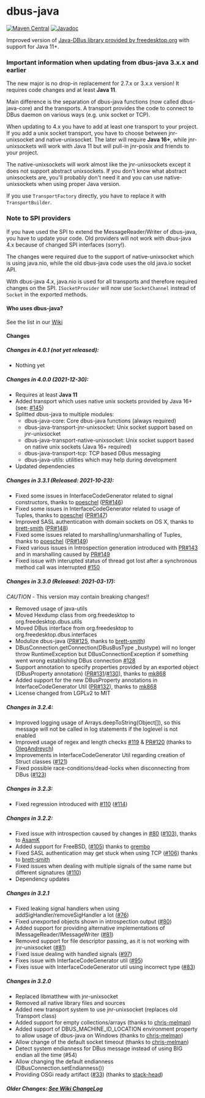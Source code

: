 # dbus-java
[![Maven Central](https://maven-badges.herokuapp.com/maven-central/com.github.hypfvieh/dbus-java/badge.svg)](https://maven-badges.herokuapp.com/maven-central/com.github.hypfvieh/dbus-java)
[![Javadoc](https://javadoc.io/badge2/com.github.hypfvieh/dbus-java/javadoc.svg)](https://javadoc.io/doc/com.github.hypfvieh/dbus-java)

Improved version of [Java-DBus library provided by freedesktop.org](https://dbus.freedesktop.org/doc/dbus-java/) with support for Java 11+. 

### Important information when updating from dbus-java 3.x.x and earlier

The new major is no drop-in replacement for 2.7.x or 3.x.x version!
It requires code changes and at least **Java 11**.

Main difference is the separation of dbus-java functions (now called dbus-java-core) and the transports.
A transport provides the code to connect to DBus daemon on various ways (e.g. unix socket or TCP).

When updating to 4.x you have to add at least one transport to your project.
If you add a unix socket transport, you have to choose between jnr-unixsocket and native-unixsocket.
The later will require **Java 16+**, while jnr-unixsockets will work with Java 11 but will pull-in jnr-posix and friends to your project.

The native-unixsockets will work almost like the jnr-unixsockets except it does not support abstract unixsockets.
If you don't know what abstract unixsockets are, you'll probably don't need it and you can use native-unixsockets when using proper Java version.

If you use ```TransportFactory``` directly, you have to replace it with ```TransportBuilder```.

### Note to SPI providers
If you have used the SPI to extend the MessageReader/Writer of dbus-java, you have to update your code.
Old providers will not work with dbus-java 4.x because of changed SPI interfaces (sorry!).

The changes were required due to the support of native-unixsocket which is using java.nio, while the old dbus-java code
uses the old java.io socket API.

With dbus-java 4.x, java.nio is used for all transports and therefore required changes on the SPI.
```ISocketProvider``` will now use ```SocketChannel``` instead of ```Socket``` in the exported methods.

#### Who uses dbus-java?
See the list in our [Wiki](https://github.com/hypfvieh/dbus-java/wiki)

#### Changes
##### Changes in 4.0.1 (not yet released):
   - Nothing yet
   
##### Changes in 4.0.0 (2021-12-30):
   - Requires at least **Java 11**
   - Added transport which uses native unix sockets provided by Java 16+ (see: [#145](https://github.com/hypfvieh/dbus-java/issues/145))
   - Splitted dbus-java to multiple modules:
      - dbus-java-core: Core dbus-java functions (always required)
      - dbus-java-transport-jnr-unixsocket: Unix socket support based on jnr-unixsocket
      - dbus-java-transport-native-unixsocket: Unix socket support based on native unix sockets (Java 16+ required)
      - dbus-java-transport-tcp: TCP based DBus messaging
      - dbus-java-utils: utilities which may help during development
   - Updated dependencies

##### Changes in 3.3.1 (Released: 2021-10-23):
   - Fixed some issues in InterfaceCodeGenerator related to signal constructors, thanks to [poeschel](https://github.com/poeschel) ([PR#146](https://github.com/hypfvieh/dbus-java/pull/146))
   - Fixed some issues in InterfaceCodeGenerator related to usage of Tuples, thanks to [poeschel](https://github.com/poeschel) ([PR#147](https://github.com/hypfvieh/dbus-java/pull/147))
   - Improved SASL authentication with domain sockets on OS X, thanks to [brett-smith](https://github.com/brett-smith) ([PR#148](https://github.com/hypfvieh/dbus-java/pull/148))
   - Fixed some issues related to marshalling/unmarshalling of Tuples, thanks to [poeschel](https://github.com/poeschel) ([PR#149](https://github.com/hypfvieh/dbus-java/pull/149))
   - Fixed various issues in Introspection generation introduced with [PR#143](https://github.com/hypfvieh/dbus-java/pull/143) and in marshalling caused by  [PR#149](https://github.com/hypfvieh/dbus-java/pull/149)
   - Fixed issue with interupted status of thread got lost after a synchronous method call was interrupted [#150](https://github.com/hypfvieh/dbus-java/issues/150)
   
##### Changes in 3.3.0 (Released: 2021-03-17):
  *CAUTION* - This version may contain breaking changes!!
  - Removed usage of java-utils
  - Moved Hexdump class from org.freedesktop to org.freedesktop.dbus.utils
  - Moved DBus interface from org.freedesktop to org.freedesktop.dbus.interfaces
  - Modulize dbus-java ([PR#125](https://github.com/hypfvieh/dbus-java/pull/125), thanks to [brett-smith](https://github.com/brett-smith))
  - DBusConnection.getConnection(DBusBusType _bustype) will no longer throw RuntimeException but DBusConnectionException if something went wrong establishing DBus connection [#128](https://github.com/hypfvieh/dbus-java/issues/128)
  - Support annotation to specify properties provided by an exported object (DBusProperty annotation) ([PR#131](https://github.com/hypfvieh/dbus-java/pull/131)/[#130](https://github.com/hypfvieh/dbus-java/issues/130)), thanks to [mk868](https://github.com/mk868)
  - Added support for the new DBusProperty annotations in InterfaceCodeGenerator Util ([PR#132](https://github.com/hypfvieh/dbus-java/pull/132)), thanks to [mk868](https://github.com/mk868)
  - License changed from LGPLv2 to MIT

##### Changes in 3.2.4:
  - Improved logging usage of Arrays.deepToString(Object[]), so this message will not be called in log statements if the loglevel is not enabled
  - Improved usage of regex and length checks [#119](https://github.com/hypfvieh/dbus-java/issues/119) & [PR#120](https://github.com/hypfvieh/dbus-java/pull/120) (thanks to [OlegAndreych](https://github.com/OlegAndreych))
  - Improvements in InterfaceCodeGenerator Util regarding creation of Struct classes ([#121](https://github.com/hypfvieh/dbus-java/issues/121))
  - Fixed possible race-conditions/dead-locks when disconnecting from DBus ([#123](https://github.com/hypfvieh/dbus-java/pull/123))
  
##### Changes in 3.2.3:
  - Fixed regression introduced with [#110](https://github.com/hypfvieh/dbus-java/pull/110) ([#114](https://github.com/hypfvieh/dbus-java/pull/114))

##### Changes in 3.2.2:
  - Fixed issue with introspection caused by changes in [#80](https://github.com/hypfvieh/dbus-java/issues/80) ([#103](https://github.com/hypfvieh/dbus-java/issues/103)), thanks to [AsamK](https://github.com/AsamK)
  - Added support for FreeBSD, ([#105](https://github.com/hypfvieh/dbus-java/pull/105)) thanks to [grembo](https://github.com/grembo)
  - Fixed SASL authentication may get stuck when using TCP ([#106](https://github.com/hypfvieh/dbus-java/pull/106)) thanks to [brett-smith](https://github.com/brett-smith)
 - Fixed issues when dealing with multiple signals of the same name but different signatures ([#110](https://github.com/hypfvieh/dbus-java/pull/110))
 - Dependency updates

##### Changes in 3.2.1
  - Fixed leaking signal handlers when using addSigHandler/removeSigHandler a lot ([#76](https://github.com/hypfvieh/dbus-java/issues/76))
  - Fixed unexported objects shown in introspection output ([#80](https://github.com/hypfvieh/dbus-java/issues/80))
  - Added support for providing alternative implementations of IMessageReader/IMessageWriter ([#81](https://github.com/hypfvieh/dbus-java/issues/81))
  - Removed support for file descriptor passing, as it is not working with jnr-unixsocket ([#81](https://github.com/hypfvieh/dbus-java/issues/81))
  - Fixed issue dealing with handled signals ([#97](https://github.com/hypfvieh/dbus-java/issues/97))
  - Fixes issue with InterfaceCodeGenerator util ([#95](https://github.com/hypfvieh/dbus-java/issues/95))
  - Fixes issue with InterfaceCodeGenerator util using incorrect type ([#83](https://github.com/hypfvieh/dbus-java/issues/83))

##### Changes in 3.2.0 
  - Replaced libmatthew with jnr-unixsocket
  - Removed all native library files and sources 
  - Added new transport system to use jnr-unixsocket (replaces old Transport class)
  - Added support for empty collections/arrays (thanks to [chris-melman](https://github.com/chris-melman))
  - Added support of DBUS_MACHINE_ID_LOCATION environment property to allow usage of dbus-java on Windows (thanks to [chris-melman](https://github.com/chris-melman))
  - Allow change of the default socket timeout (thanks to [chris-melman](https://github.com/chris-melman))
  - Detect system endianness for DBus message instead of using BIG endian all the time (#54)
  - Allow changing the default endianness (DBusConnection.setEndianness())
  - Providing OSGi ready artifact ([#33](https://github.com/hypfvieh/dbus-java/issues/32)) (thanks to [stack-head](https://github.com/stack-head))

##### Older Changes: [See Wiki ChangeLog](https://github.com/hypfvieh/dbus-java/wiki/Changelog)
